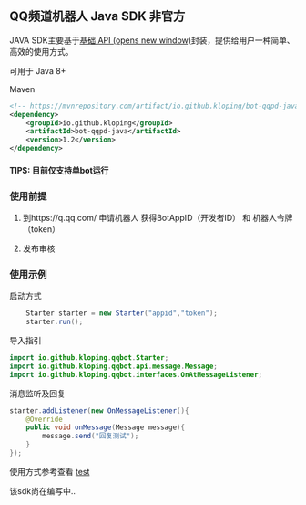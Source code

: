 ## QQ频道机器人 Java SDK 非官方

JAVA SDK主要基于[基础 API (opens new window)](https://bot.q.qq.com/wiki/develop/api/)封装，提供给用户一种简单、高效的使用方式。

可用于 Java 8+

Maven

```xml
<!-- https://mvnrepository.com/artifact/io.github.kloping/bot-qqpd-java -->
<dependency>
    <groupId>io.github.kloping</groupId>
    <artifactId>bot-qqpd-java</artifactId>
    <version>1.2</version>
</dependency>
```

#### TIPS: 目前仅支持单bot运行

### 使用前提

1. 到https://q.qq.com/ 申请机器人 获得BotAppID（开发者ID） 和 机器人令牌（token）

2. 发布审核

### 使用示例

启动方式

```java 
    Starter starter = new Starter("appid","token");
    starter.run();
```

导入指引

```java
import io.github.kloping.qqbot.Starter;
import io.github.kloping.qqbot.api.message.Message;
import io.github.kloping.qqbot.interfaces.OnAtMessageListener;
```

消息监听及回复

```java
starter.addListener(new OnMessageListener(){
    @Override
    public void onMessage(Message message){
        message.send("回复测试");
    }
});
```

使用方式参考查看 [test](https://github.com/Kloping/qqpd-bot-java/tree/master/src/test/java)

该sdk尚在编写中..
